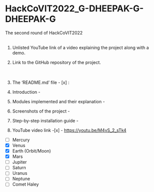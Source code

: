 # HackCoVIT2022_G-DHEEPAK-G-DHEEPAK-G
The second round of HackCoVIT2022 <br><br>

1. Unlisted YouTube link of a video explaining the project along with a demo.<br>
2. Link to the GitHub repository of the project.<br>
<br><br>

1. The ‘README.md’ file  - [x] :<br>
2. Introduction - <br>
3. Modules implemented and their explanation - <br>
4. Screenshots of the project - <br>
5. Step-by-step installation guide - <br>
6. YouTube video link -[x] - https://youtu.be/M4vS_2_sTk4<br>
- [ ] Mercury
- [x] Venus
- [x] Earth (Orbit/Moon)
- [x] Mars
- [ ] Jupiter
- [ ] Saturn
- [ ] Uranus
- [ ] Neptune
- [ ] Comet Haley
